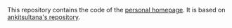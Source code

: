 This repository contains the code of the [personal homepage](https://byeongjuhan.github.io). It is based on [ankitsultana's repository](https://github.com/ankitsultana/researcher).
